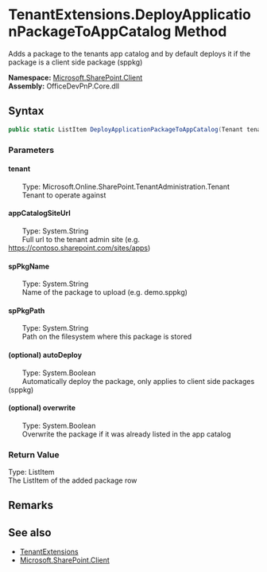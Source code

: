 # TenantExtensions.DeployApplicationPackageToAppCatalog Method  
 Adds a package to the tenants app catalog and by default deploys it if the package is a client side package (sppkg)   

**Namespace:** [Microsoft.SharePoint.Client](Microsoft.SharePoint.Client.md)  
**Assembly:** OfficeDevPnP.Core.dll  
## Syntax
```C#
public static ListItem DeployApplicationPackageToAppCatalog(Tenant tenant, String appCatalogSiteUrl, String spPkgName, String spPkgPath, Boolean autoDeploy, Boolean overwrite)
```
### Parameters
#### tenant  
&emsp;&emsp;Type: Microsoft.Online.SharePoint.TenantAdministration.Tenant  
&emsp;&emsp;Tenant to operate against  

  

#### appCatalogSiteUrl  
&emsp;&emsp;Type: System.String  
&emsp;&emsp;Full url to the tenant admin site (e.g. https://contoso.sharepoint.com/sites/apps)   

  

#### spPkgName  
&emsp;&emsp;Type: System.String  
&emsp;&emsp;Name of the package to upload (e.g. demo.sppkg)   

  

#### spPkgPath  
&emsp;&emsp;Type: System.String  
&emsp;&emsp;Path on the filesystem where this package is stored  

  

#### (optional) autoDeploy  
&emsp;&emsp;Type: System.Boolean  
&emsp;&emsp;Automatically deploy the package, only applies to client side packages (sppkg)  

  

#### (optional) overwrite  
&emsp;&emsp;Type: System.Boolean  
&emsp;&emsp;Overwrite the package if it was already listed in the app catalog  

  

### Return Value
Type: ListItem  
The ListItem of the added package row  


## Remarks
  
## See also
- [TenantExtensions](Microsoft.SharePoint.Client.TenantExtensions.md) 
- [Microsoft.SharePoint.Client](Microsoft.SharePoint.Client.md) 
